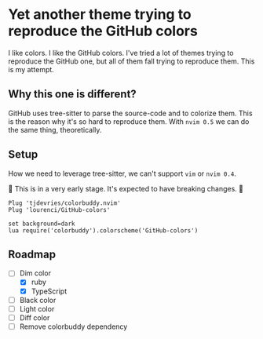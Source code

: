 # Yet another theme trying to reproduce the GitHub colors

I like colors. I like the GitHub colors. I've tried a lot of themes trying to reproduce the GitHub one, but all of them fall trying to reproduce them. This is my attempt.

## Why this one is different?

GitHub uses tree-sitter to parse the source-code and to colorize them. This is the reason why it's so hard to reproduce them. With `nvim 0.5` we can do the same thing, theoretically.

## Setup

How we need to leverage tree-sitter, we can't support `vim` or `nvim 0.4`.

🚧 This is in a very early stage. It's expected to have breaking changes. 🚧

```
Plug 'tjdevries/colorbuddy.nvim'
Plug 'lourenci/GitHub-colors'

set background=dark
lua require('colorbuddy').colorscheme('GitHub-colors')
```

## Roadmap

- [ ] Dim color
  - [x] ruby
  - [x] TypeScript
- [ ] Black color
- [ ] Light color
- [ ] Diff color
- [ ] Remove colorbuddy dependency
